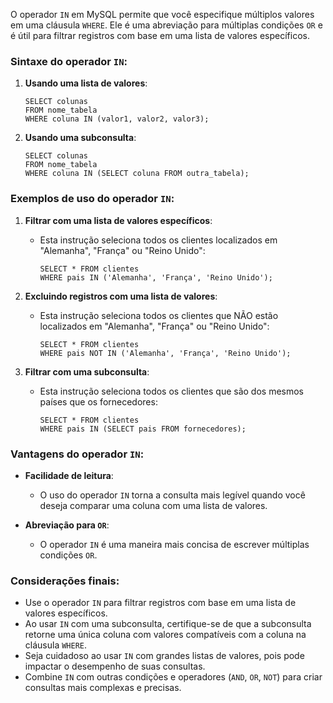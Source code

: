 O operador `IN` em MySQL permite que você especifique múltiplos valores em uma cláusula `WHERE`. Ele é uma abreviação para múltiplas condições `OR` e é útil para filtrar registros com base em uma lista de valores específicos.

### Sintaxe do operador `IN`:

1. **Usando uma lista de valores**:
    ```mysql
    SELECT colunas
    FROM nome_tabela
    WHERE coluna IN (valor1, valor2, valor3);
    ```

2. **Usando uma subconsulta**:
    ```mysql
    SELECT colunas
    FROM nome_tabela
    WHERE coluna IN (SELECT coluna FROM outra_tabela);
    ```

### Exemplos de uso do operador `IN`:

1. **Filtrar com uma lista de valores específicos**:
    - Esta instrução seleciona todos os clientes localizados em "Alemanha", "França" ou "Reino Unido":
        ```mysql
        SELECT * FROM clientes
        WHERE pais IN ('Alemanha', 'França', 'Reino Unido');
        ```

2. **Excluindo registros com uma lista de valores**:
    - Esta instrução seleciona todos os clientes que NÃO estão localizados em "Alemanha", "França" ou "Reino Unido":
        ```mysql
        SELECT * FROM clientes
        WHERE pais NOT IN ('Alemanha', 'França', 'Reino Unido');
        ```

3. **Filtrar com uma subconsulta**:
    - Esta instrução seleciona todos os clientes que são dos mesmos países que os fornecedores:
        ```mysql
        SELECT * FROM clientes
        WHERE pais IN (SELECT pais FROM fornecedores);
        ```

### Vantagens do operador `IN`:

- **Facilidade de leitura**:
    - O uso do operador `IN` torna a consulta mais legível quando você deseja comparar uma coluna com uma lista de valores.

- **Abreviação para `OR`**:
    - O operador `IN` é uma maneira mais concisa de escrever múltiplas condições `OR`.

### Considerações finais:

- Use o operador `IN` para filtrar registros com base em uma lista de valores específicos.
- Ao usar `IN` com uma subconsulta, certifique-se de que a subconsulta retorne uma única coluna com valores compatíveis com a coluna na cláusula `WHERE`.
- Seja cuidadoso ao usar `IN` com grandes listas de valores, pois pode impactar o desempenho de suas consultas.
- Combine `IN` com outras condições e operadores (`AND`, `OR`, `NOT`) para criar consultas mais complexas e precisas.